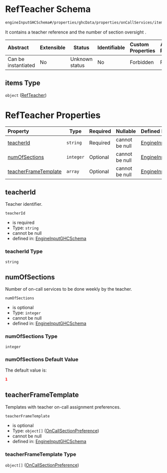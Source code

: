 # RefTeacher Schema

```txt
engineInputGHCSchema#/properties/ghcData/properties/onCallServices/items/properties/refTeachers/items
```

It contains a teacher reference and the number of section oversight .


| Abstract            | Extensible | Status         | Identifiable | Custom Properties | Additional Properties | Access Restrictions | Defined In                                                         |
| :------------------ | ---------- | -------------- | ------------ | :---------------- | --------------------- | ------------------- | ------------------------------------------------------------------ |
| Can be instantiated | No         | Unknown status | No           | Forbidden         | Forbidden             | none                | [ghc.schema.json\*](../out/ghc.schema.json "open original schema") |

## items Type

`object` ([RefTeacher](ghc-properties-ghcdata-properties-oncallservices-oncallservice-properties-refteachers-refteacher.md))

# RefTeacher Properties

| Property                                      | Type      | Required | Nullable       | Defined by                                                                                                                                                                                                                                                                            |
| :-------------------------------------------- | --------- | -------- | -------------- | :------------------------------------------------------------------------------------------------------------------------------------------------------------------------------------------------------------------------------------------------------------------------------------ |
| [teacherId](#teacherid)                       | `string`  | Required | cannot be null | [EngineInputGHCSchema](ghc-properties-ghcdata-properties-oncallservices-oncallservice-properties-refteachers-refteacher-properties-teacherid.md "engineInputGHCSchema#/properties/ghcData/properties/onCallServices/items/properties/refTeachers/items/properties/teacherId")         |
| [numOfSections](#numofsections)               | `integer` | Optional | cannot be null | [EngineInputGHCSchema](ghc-properties-ghcdata-properties-oncallservices-oncallservice-properties-refteachers-refteacher-properties-numofsections.md "engineInputGHCSchema#/properties/ghcData/properties/onCallServices/items/properties/refTeachers/items/properties/numOfSections") |
| [teacherFrameTemplate](#teacherframetemplate) | `array`   | Optional | cannot be null | [EngineInputGHCSchema](ghc-definitions-oncalltemplate.md "engineInputGHCSchema#/properties/ghcData/properties/onCallServices/items/properties/refTeachers/items/properties/teacherFrameTemplate")                                                                                     |

## teacherId

Teacher identifier.


`teacherId`

-   is required
-   Type: `string`
-   cannot be null
-   defined in: [EngineInputGHCSchema](ghc-properties-ghcdata-properties-oncallservices-oncallservice-properties-refteachers-refteacher-properties-teacherid.md "engineInputGHCSchema#/properties/ghcData/properties/onCallServices/items/properties/refTeachers/items/properties/teacherId")

### teacherId Type

`string`

## numOfSections

Number of on-call services to be done weekly by the teacher.


`numOfSections`

-   is optional
-   Type: `integer`
-   cannot be null
-   defined in: [EngineInputGHCSchema](ghc-properties-ghcdata-properties-oncallservices-oncallservice-properties-refteachers-refteacher-properties-numofsections.md "engineInputGHCSchema#/properties/ghcData/properties/onCallServices/items/properties/refTeachers/items/properties/numOfSections")

### numOfSections Type

`integer`

### numOfSections Default Value

The default value is:

```json
1
```

## teacherFrameTemplate

Templates with teacher on-call assignment preferences.


`teacherFrameTemplate`

-   is optional
-   Type: `object[]` ([OnCallSectionPreference](ghc-definitions-oncalltemplate-oncallsectionpreference.md))
-   cannot be null
-   defined in: [EngineInputGHCSchema](ghc-definitions-oncalltemplate.md "engineInputGHCSchema#/properties/ghcData/properties/onCallServices/items/properties/refTeachers/items/properties/teacherFrameTemplate")

### teacherFrameTemplate Type

`object[]` ([OnCallSectionPreference](ghc-definitions-oncalltemplate-oncallsectionpreference.md))

